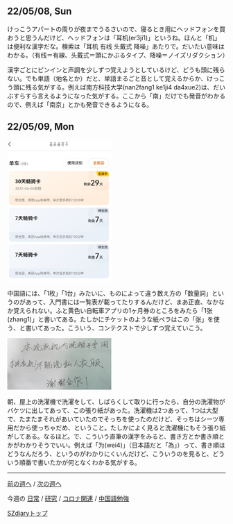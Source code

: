 ## 22/05/08, Sun

けっこうアパートの周りが夜までうるさいので、寝るとき用にヘッドフォンを買おうと思うんだけど、ヘッドフォンは「耳机(er3ji1)」というね。ほんと「机」は便利な漢字だな。検索は「耳机 有线 头戴式 降噪」あたりで。だいたい意味はわかる。（有线＝有線、头戴式＝頭にかぶるタイプ、降噪＝ノイズリダクション）

漢字ごとにピンインと声調を少しずつ覚えようとしているけど、どうも頭に残らない。でも単語（地名とか）だと、単語まるごと音として覚えるからか、けっこう頭に残る気がする。例えば南方科技大学(nan2fang1 ke1ji4 da4xue2)は、だいぶすらすら言えるようになった気がする。ここから「南」だけでも発音がわかるので、例えば「南京」とかも発音できるようになる。


## 22/05/09, Mon

<img src="https://github.com/akita11/SZdiary/blob/main/diary/photo/2022-05-07_20.32.29.jpg" width="240px">

中国語には、「1枚」「1台」みたいに、ものによって違う数え方の「数量詞」というのがあって、入門書には一覧表が載ってたりするんだけど、まあ正直、なかなか覚えられない。ふと黄色い自転車アプリの1ヶ月券のところをみたら「1张(zhang1)」と書いてある。たしかにチケットのような紙ペラはこの「张」を使う、と書いてあった。こういう、コンテクストで少しずつ覚えていこう。

<img src="https://github.com/akita11/SZdiary/blob/main/diary/photo/2022-05-09_08.45.31.jpg" width="240px">

朝、屋上の洗濯機で洗濯をして、しばらくして取りに行ったら、自分の洗濯物がバケツに出してあって、この張り紙があった。洗濯機は2つあって、1つは大型で、たまたまそれがあいていたのでそっちを使ったのだけど、そっちはシーツ専用だから使っちゃだめ、ということ。たしかによく見ると洗濯機にもそう張り紙がしてある。なるほど。で、こういう直筆の漢字をみると、書き方とか書き順とかがわかりそうでいい。例えば「为(wei4)」（日本語だと「為」）って、書き順はどうなんだろう、というのがわかりにくいんだけど、こういうのを見ると、どういう順番で書いたかが何となくわかる気がする。

***

[前の週へ](2205-1.md) /
[次の週へ](2205-3.md)

今週の
[日常](../diary/2205-2.md) /
[研究](../research/2205-2.md) /
[コロナ関連](../covid19/2205-2.md) / 
[中国語勉強](../chinese/2205-2.md)

[SZdiaryトップ](../../README.md)
